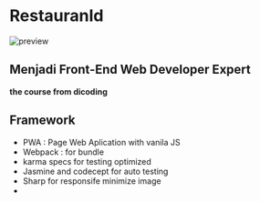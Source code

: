 # RestauranId
![preview](/preview/RestoPreview.gif "preview")

## Menjadi Front-End Web Developer Expert
__the course from dicoding__

## Framework
- PWA : Page Web Aplication with vanila JS
- Webpack : for bundle
- karma specs for testing optimized
- Jasmine and codecept for auto testing
- Sharp for responsife minimize image
- 

